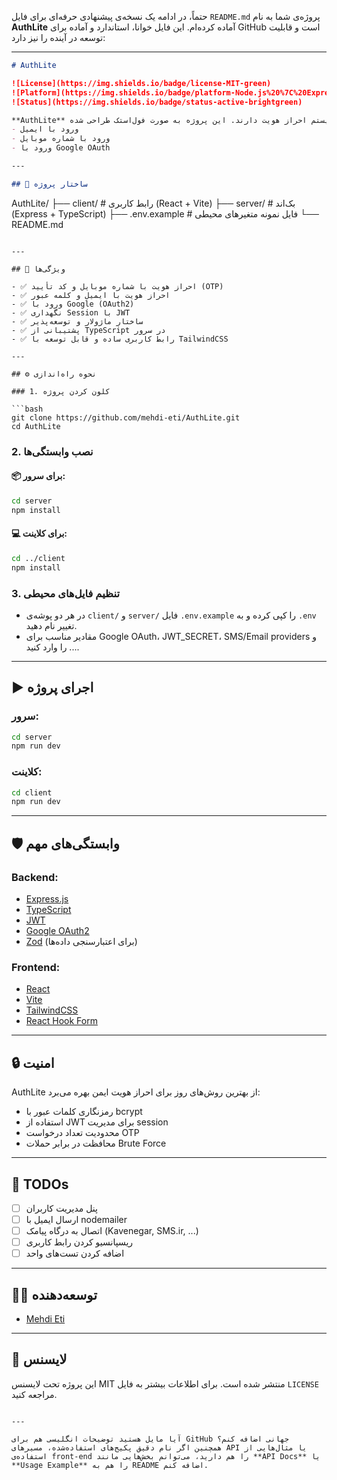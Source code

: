 حتماً، در ادامه یک نسخه‌ی پیشنهادی حرفه‌ای برای فایل `README.md` پروژه‌ی شما به نام **AuthLite** آماده کرده‌ام. این فایل خوانا، استاندارد و آماده برای GitHub است و قابلیت توسعه در آینده را نیز دارد:

---

```markdown
# AuthLite

![License](https://img.shields.io/badge/license-MIT-green)
![Platform](https://img.shields.io/badge/platform-Node.js%20%7C%20Express%20%7C%20React-blue)
![Status](https://img.shields.io/badge/status-active-brightgreen)

**AuthLite** یک الگوی ساده و مدرن برای ساخت اپلیکیشن‌هایی است که نیاز به سیستم احراز هویت دارند. این پروژه به صورت فول‌استک طراحی شده (Front-end: React + Vite | Back-end: Express.js + TypeScript) و چندین روش ورود کاربر را پشتیبانی می‌کند:  
- ورود با ایمیل  
- ورود با شماره موبایل  
- ورود با Google OAuth

---

## 📁 ساختار پروژه

```

AuthLite/
├── client/                 # رابط کاربری (React + Vite)
├── server/                 # بک‌اند (Express + TypeScript)
├── .env.example            # فایل نمونه متغیرهای محیطی
└── README.md

````

---

## 🚀 ویژگی‌ها

- ✅ احراز هویت با شماره موبایل و کد تأیید (OTP)
- ✅ احراز هویت با ایمیل و کلمه عبور
- ✅ ورود با Google (OAuth2)
- ✅ نگهداری Session با JWT
- ✅ ساختار ماژولار و توسعه‌پذیر
- ✅ پشتیبانی از TypeScript در سرور
- ✅ رابط کاربری ساده و قابل توسعه با TailwindCSS

---

## ⚙️ نحوه راه‌اندازی

### 1. کلون کردن پروژه

```bash
git clone https://github.com/mehdi-eti/AuthLite.git
cd AuthLite
````

### 2. نصب وابستگی‌ها

#### 📦 برای سرور:

```bash
cd server
npm install
```

#### 💻 برای کلاینت:

```bash
cd ../client
npm install
```

### 3. تنظیم فایل‌های محیطی

* در هر دو پوشه‌ی `client/` و `server/` فایل `.env.example` را کپی کرده و به `.env` تغییر نام دهید.
* مقادیر مناسب برای Google OAuth، JWT\_SECRET، SMS/Email providers و ... را وارد کنید.

---

## ▶️ اجرای پروژه

### سرور:

```bash
cd server
npm run dev
```

### کلاینت:

```bash
cd client
npm run dev
```

---

## 🛡️ وابستگی‌های مهم

### Backend:

* [Express.js](https://expressjs.com/)
* [TypeScript](https://www.typescriptlang.org/)
* [JWT](https://jwt.io/)
* [Google OAuth2](https://developers.google.com/identity)
* [Zod](https://zod.dev/) (برای اعتبارسنجی داده‌ها)

### Frontend:

* [React](https://reactjs.org/)
* [Vite](https://vitejs.dev/)
* [TailwindCSS](https://tailwindcss.com/)
* [React Hook Form](https://react-hook-form.com/)

---

## 🔒 امنیت

AuthLite از بهترین روش‌های روز برای احراز هویت ایمن بهره می‌برد:

* رمزنگاری کلمات عبور با bcrypt
* استفاده از JWT برای مدیریت session
* محدودیت تعداد درخواست OTP
* محافظت در برابر حملات Brute Force

---

## 📌 TODOs

* [ ] پنل مدیریت کاربران
* [ ] ارسال ایمیل با nodemailer
* [ ] اتصال به درگاه پیامک (Kavenegar, SMS.ir, ...)
* [ ] ریسپانسیو کردن رابط کاربری
* [ ] اضافه کردن تست‌های واحد

---

## 👨‍💻 توسعه‌دهنده

* [Mehdi Eti](https://github.com/mehdi-eti)

---

## 📄 لایسنس

این پروژه تحت لایسنس MIT منتشر شده است. برای اطلاعات بیشتر به فایل `LICENSE` مراجعه کنید.

```

---

آیا مایل هستید توضیحات انگلیسی هم برای GitHub جهانی اضافه کنم؟  
همچنین اگر نام دقیق پکیج‌های استفاده‌شده، مسیرهای API یا مثال‌هایی از استفاده‌ی front-end را هم دارید، می‌توانم بخش‌هایی مانند **API Docs** یا **Usage Example** را هم به README اضافه کنم.
```
